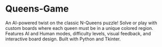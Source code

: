 # Queens-Game
An AI-powered twist on the classic N-Queens puzzle! Solve or play with custom boards where each queen must be in a unique colored region. Features AI and Human modes, difficulty levels, visual feedback, and interactive board design. Built with Python and Tkinter.
